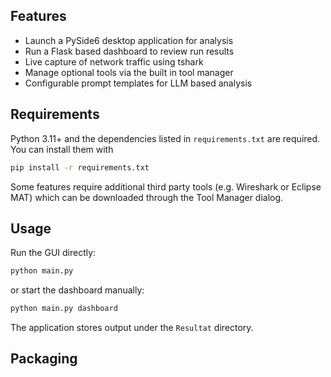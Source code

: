 ## Features

- Launch a PySide6 desktop application for analysis
- Run a Flask based dashboard to review run results
- Live capture of network traffic using tshark
- Manage optional tools via the built in tool manager
- Configurable prompt templates for LLM based analysis

## Requirements

Python 3.11+ and the dependencies listed in `requirements.txt` are required. You can install them with

```bash
pip install -r requirements.txt
```

Some features require additional third party tools (e.g. Wireshark or Eclipse MAT) which can be downloaded through the Tool Manager dialog.

## Usage

Run the GUI directly:

```bash
python main.py
```

or start the dashboard manually:

```bash
python main.py dashboard
```

The application stores output under the `Resultat` directory.

## Packaging



